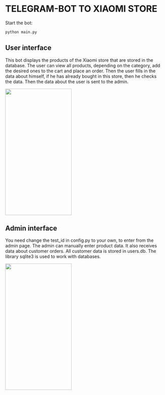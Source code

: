 # TELEGRAM-BOT TO XIAOMI STORE

Start the bot:
```python
python main.py
```

## User interface
This bot displays the products of the Xiaomi store that are stored in the database.
The user can view all products, depending on the category, add the desired ones
to the cart and place an order. Then the user fills in the data about himself,
if he has already bought in this store, then he checks the data.
Then the data about the user is sent to the admin.

<img src="https://github.com/SnezhanaM/Telegram-store/blob/main/pictures/user_interface.gif" width="210" height="400"/>


## Admin interface
You need change the test_id in config.py to your own, to enter from the admin page.
The admin can manually enter product data.
It also receives data about customer orders.
All customer data is stored in users.db.
The library sqlite3 is used to work with databases.

<img src="https://github.com/SnezhanaM/Telegram-store/blob/main/pictures/admin_interface.gif" width="210" height="400"/>

